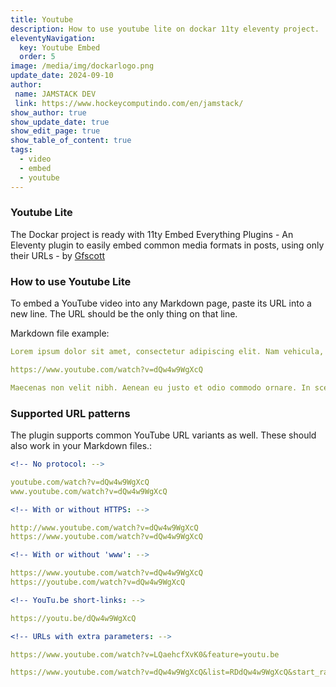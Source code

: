 ```yaml
---
title: Youtube
description: How to use youtube lite on dockar 11ty eleventy project.
eleventyNavigation:
  key: Youtube Embed
  order: 5
image: /media/img/dockarlogo.png
update_date: 2024-09-10
author:
 name: JAMSTACK DEV
 link: https://www.hockeycomputindo.com/en/jamstack/
show_author: true
show_update_date: true
show_edit_page: true
show_table_of_content: true
tags:
  - video
  - embed
  - youtube
---
```


### Youtube Lite

The Dockar project is ready with 11ty Embed Everything Plugins - An Eleventy plugin to easily embed common media formats in posts, using only their URLs - by [Gfscott](https://github.com/gfscott/eleventy-plugin-embed-everything)

### How to use Youtube Lite

To embed a YouTube video into any Markdown page, paste its URL into a new line. The URL should be the only thing on that line.

Markdown file example:

```YAML
Lorem ipsum dolor sit amet, consectetur adipiscing elit. Nam vehicula, elit vel condimentum porta, purus.

https://www.youtube.com/watch?v=dQw4w9WgXcQ

Maecenas non velit nibh. Aenean eu justo et odio commodo ornare. In scelerisque sapien at.
```

### Supported URL patterns

The plugin supports common YouTube URL variants as well. These should also work in your Markdown files.:

```YAML
<!-- No protocol: -->

youtube.com/watch?v=dQw4w9WgXcQ
www.youtube.com/watch?v=dQw4w9WgXcQ

<!-- With or without HTTPS: -->

http://www.youtube.com/watch?v=dQw4w9WgXcQ
https://www.youtube.com/watch?v=dQw4w9WgXcQ

<!-- With or without 'www': -->

https://www.youtube.com/watch?v=dQw4w9WgXcQ
https://youtube.com/watch?v=dQw4w9WgXcQ

<!-- YouTu.be short-links: -->

https://youtu.be/dQw4w9WgXcQ

<!-- URLs with extra parameters: -->

https://www.youtube.com/watch?v=LQaehcfXvK0&feature=youtu.be

https://www.youtube.com/watch?v=dQw4w9WgXcQ&list=RDdQw4w9WgXcQ&start_radio=1&t=1
```
